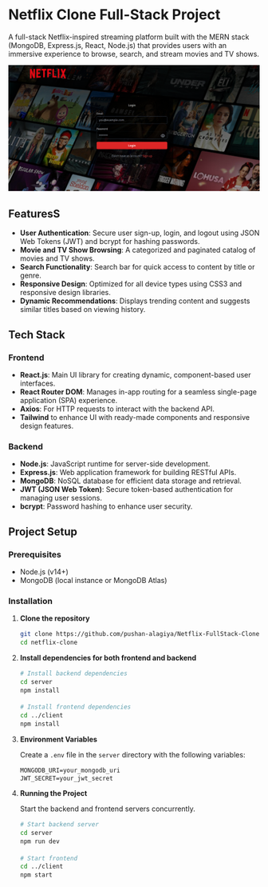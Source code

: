 # Netflix Clone Full-Stack Project

A full-stack Netflix-inspired streaming platform built with the MERN stack (MongoDB, Express.js, React, Node.js) that provides users with an immersive experience to browse, search, and stream movies and TV shows.

![Image](https://github.com/pushan-alagiya/Netflix-FullStack-Clone/blob/main/frontend/public/Screenshot%20From%202024-11-09%2017-56-17.png?raw=true)

## FeaturesS

- **User Authentication**: Secure user sign-up, login, and logout using JSON Web Tokens (JWT) and bcrypt for hashing passwords.
- **Movie and TV Show Browsing**: A categorized and paginated catalog of movies and TV shows.
- **Search Functionality**: Search bar for quick access to content by title or genre.
- **Responsive Design**: Optimized for all device types using CSS3 and responsive design libraries.
- **Dynamic Recommendations**: Displays trending content and suggests similar titles based on viewing history.

## Tech Stack

### Frontend

- **React.js**: Main UI library for creating dynamic, component-based user interfaces.
- **React Router DOM**: Manages in-app routing for a seamless single-page application (SPA) experience.
- **Axios**: For HTTP requests to interact with the backend API.
- **Tailwind** to enhance UI with ready-made components and responsive design features.

### Backend

- **Node.js**: JavaScript runtime for server-side development.
- **Express.js**: Web application framework for building RESTful APIs.
- **MongoDB**: NoSQL database for efficient data storage and retrieval.
- **JWT (JSON Web Token)**: Secure token-based authentication for managing user sessions.
- **bcrypt**: Password hashing to enhance user security.

## Project Setup

### Prerequisites

- Node.js (v14+)
- MongoDB (local instance or MongoDB Atlas)

### Installation

1. **Clone the repository**

   ```bash
   git clone https://github.com/pushan-alagiya/Netflix-FullStack-Clone
   cd netflix-clone
   ```

2. **Install dependencies for both frontend and backend**

   ```bash
   # Install backend dependencies
   cd server
   npm install

   # Install frontend dependencies
   cd ../client
   npm install
   ```

3. **Environment Variables**

   Create a `.env` file in the `server` directory with the following variables:

   ```plaintext
   MONGODB_URI=your_mongodb_uri
   JWT_SECRET=your_jwt_secret
   ```

4. **Running the Project**

   Start the backend and frontend servers concurrently.

   ```bash
   # Start backend server
   cd server
   npm run dev

   # Start frontend
   cd ../client
   npm start
   ```
